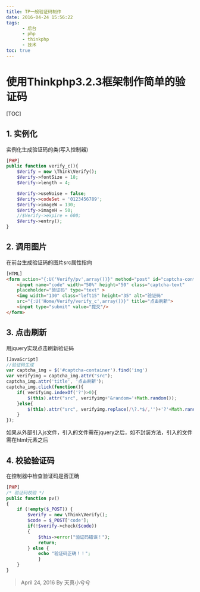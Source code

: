 ```yaml
---
title: TP一般验证码制作
date: 2016-04-24 15:56:22
tags: 
      - 后台
      - php
      - thinkphp
      - 技术
toc: true
---
```


# 使用Thinkphp3.2.3框架制作简单的验证码

[TOC]
## 1. 实例化

实例化生成验证码的类(写入控制器)

```php
[PHP]
public function verify_c(){
	$Verify = new \Think\Verify();
	$Verify->fontSize = 18;
	$Verify->length = 4;

	$Verify->useNoise = false;
	$Verify->codeSet = '0123456789';
	$Verify->imageW = 130;
	$Verify->imageH = 50;
	//$Verify->expire = 600;
	$Verify->entry();
}  
```
## 2. 调用图片

在前台生成验证码的图片src属性指向

<!--more-->

```html
[HTML]
<form action="{:U('Verify/pv',array())}" method="post" id="captcha-container">
	<input name="code" width="50%" height="50" class="captcha-text" 
	placeholder="验证码" type="text" >
	<img width="130" class="left15" height="35" alt="验证码" 
	src="{:U('Home/Verify/verify_c',array())}" title="点击刷新">
	<input type="submit" value="提交"/>
</form>
```
## 3. 点击刷新

用jquery实现点击刷新验证码

```javascript
[JavaScript]
//验证码生成
var captcha_img = $('#captcha-container').find('img')  
var verifyimg = captcha_img.attr("src");  
captcha_img.attr('title', '点击刷新');  
captcha_img.click(function(){  
	if( verifyimg.indexOf('?')>0){  
		$(this).attr("src", verifyimg+'&random='+Math.random());  
	}else{  
		$(this).attr("src", verifyimg.replace(/\?.*$/,'')+'?'+Math.random());  
	}  
}); 
```

如果从外部引入js文件，引入的文件需在jquery之后，如不封装方法，引入的文件需在html元素之后

## 4. 校验验证码
在控制器中检查验证码是否正确

```php
[PHP]
/* 验证码校验 */
public function pv()
{
	if (!empty($_POST)) {
		$verify = new \Think\Verify();
		$code = $_POST['code'];
		if(!$verify->check($code))
		{
			$this->error("验证码错误！");
			return;
		} else {
			echo "验证码正确！！";
			}
	}
}
```

> April 24, 2016   By 天真小兮兮
